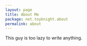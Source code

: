 ```yaml
---
layout: page
title: About Me
package: net.toyknight.about
permalink: about
---
```


This guy is too lazy to write anything.
